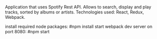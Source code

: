 Application that uses Spotify Rest API. Allows to search, display and play tracks, sorted by albums or artists.
Technologies used: React, Redux, Webpack.

install required node packages: #npm install 
start webpack dev server on port 8080: #npm start



